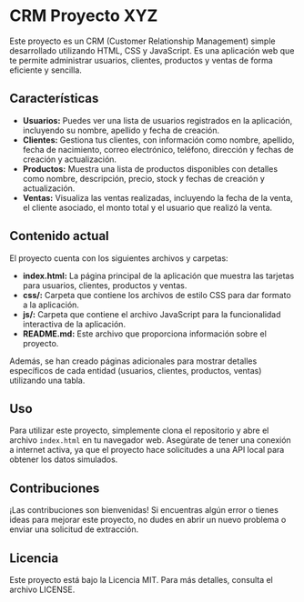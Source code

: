 # CRM Proyecto XYZ

Este proyecto es un CRM (Customer Relationship Management) simple desarrollado utilizando HTML, CSS y JavaScript. Es una aplicación web que te permite administrar usuarios, clientes, productos y ventas de forma eficiente y sencilla.

## Características

- **Usuarios:** Puedes ver una lista de usuarios registrados en la aplicación, incluyendo su nombre, apellido y fecha de creación.
- **Clientes:** Gestiona tus clientes, con información como nombre, apellido, fecha de nacimiento, correo electrónico, teléfono, dirección y fechas de creación y actualización.
- **Productos:** Muestra una lista de productos disponibles con detalles como nombre, descripción, precio, stock y fechas de creación y actualización.
- **Ventas:** Visualiza las ventas realizadas, incluyendo la fecha de la venta, el cliente asociado, el monto total y el usuario que realizó la venta.

## Contenido actual

El proyecto cuenta con los siguientes archivos y carpetas:

- **index.html:** La página principal de la aplicación que muestra las tarjetas para usuarios, clientes, productos y ventas.
- **css/:** Carpeta que contiene los archivos de estilo CSS para dar formato a la aplicación.
- **js/:** Carpeta que contiene el archivo JavaScript para la funcionalidad interactiva de la aplicación.
- **README.md:** Este archivo que proporciona información sobre el proyecto.

Además, se han creado páginas adicionales para mostrar detalles específicos de cada entidad (usuarios, clientes, productos, ventas) utilizando una tabla.

## Uso

Para utilizar este proyecto, simplemente clona el repositorio y abre el archivo `index.html` en tu navegador web. Asegúrate de tener una conexión a internet activa, ya que el proyecto hace solicitudes a una API local para obtener los datos simulados.

## Contribuciones

¡Las contribuciones son bienvenidas! Si encuentras algún error o tienes ideas para mejorar este proyecto, no dudes en abrir un nuevo problema o enviar una solicitud de extracción.

## Licencia

Este proyecto está bajo la Licencia MIT. Para más detalles, consulta el archivo LICENSE.
